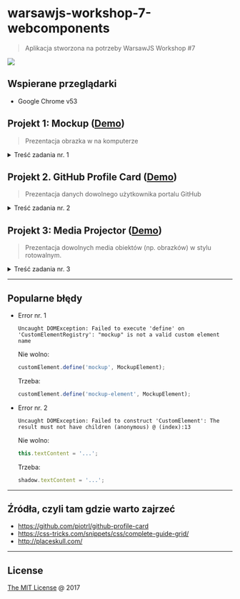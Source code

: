 # warsawjs-workshop-7-webcomponents

> Aplikacja stworzona na potrzeby WarsawJS Workshop #7

![](http://warsawjs.com/assets/images/logo/logo-transparent-240x240.png)

## Wspierane przeglądarki

* Google Chrome v53

## Projekt 1: Mockup ([Demo][demo-1])

> Prezentacja obrazka w na komputerze

<details>
    <summary>Treść zadania nr. 1</summary>

1. Można wykorzystać:
    - https://unsplash.it/720/400?image=8
    - https://unsplash.it/720/400?image=9
2. Zbudowanie obrazka z tekstem.
    2.1. Tekst musi być inny fontem
    2.2. Dodanie styli dla komponentu
3. Wrzucenie markupu do `<template>`.
4. Zbudowanie CustomElement-u
    4.1. Stworzenie klasy dziedziczącej po `HTMLElement`
    4.2. Podłączenie Shadow DOM-a do custom elementu
    4.3. Zapisanie się na lifecycle hook `connectedCallback`
    4.4. Pobranie zawartości szablonu
    4.5. Render szablonu do Shadow DOM-a
        - jak widać obrazek, pomimo tego, że ma ustawiony atrybut `src` nie 
            jest wysyłany request po zasób
    4.6. Pobranie linku do obrazka
5. Dodać kolejny custom element z innym obrazkiem
    5.1. Rozwiązać problem braku szablonu za pomocą `cloneNode(true)`
6. Dodać możliwość ustawiania innego tekstu dla różnych elementów
    6.1. Rozwiązać problem z kodowaniem ustawiając odpowiedni meta tag.
7. Zamknięcie komponentu w pojedynczy katalog
    7.1. Stworzenie głównego pliku index.html w aplikacji
    7.2. Import komponentu za pomocą HTML Imports `<link rel="import"/>`

</details>

## Projekt 2. GitHub Profile Card ([Demo][demo-2])

> Prezentacja danych dowolnego użytkownika portalu GitHub

<details>
    <summary>Treść zadania nr. 2</summary>

1. Stworzenie markupu
    1.1. Ustawienie kodowania 
    1.2. Ustawienie tytułu strony 
    1.3. Stworzenie template-u w znaczniku `<template>`
    1.4. Dołączenie pliku `main.js`
    1.5. Wykorzystanie znacznika `github-profile-card-element` do prezentacji
        danych na temat dowolnego użytkownika GitHub-a.
2. Ostylować komponent
    2.1. Avatar użytkownika
    2.2. Imię i nazwisko
    2.3. Bio
    2.4. Lista popularnych repozytoriów
3. Zarejestrowanie komponentu
    3.1. Stworzenie klasy dziedziczącej po `HTMLElement`
    3.2. Dołączenie Shadow DOM-a w konstruktorze
    3.3. W lifecycle hooku `connectedCallback`
        3.3.1. Wyrenderować template
        3.3.2. Pobrać login z atrybutów
        3.3.3. Wysłać zapytanie po publiczne dane użytkownika, którego login 
            został zdefiniowany w atrybucie
    3.4. Wyświetlić dane użytkownika: imię i nazwisko, avatar, bio, lokalizację
    3.5. Po wykonaniu pierwszego zapytania wykonać drugie, które pobierze 
        listę wszystkich repozytoriów.
    3.6. UWAGA: ze względu na limit zapytań w GitHub API, zapisać sobie 
        odpowiedzi do katalog `mocks/` a następnie zamienić URLe na pliki 
        statyczne
    3.7. Posortować listę repozytoriów według liczby gwiazdek
    3.8. Zredukować listę repozytoriów do kilku, np. 5
    3.9. Wyrenderować repozytoria

</details>

## Projekt 3: Media Projector ([Demo][demo-3])

> Prezentacja dowolnych media obiektów (np. obrazków) w stylu rotowalnym.

<details>
    <summary>Treść zadania nr. 3</summary>
    
1. Stworzenie markupu
    1.1. Dodanie 3 zdjęć jako dzieci nowo dodawanego komponentu.
2. Ostylowanie komponentu
    2.1. Na środku prezentować pole na media obiekt
    2.2. Na środku nad polem prezentować guzik PLAY
3. Zarejestrować akcję na kliknięcie w komponent
    3.1. Za pamięci od razu wyrejestrować handler na lifecycle hooku 
        `disconnectCallback`
4. Stworzyć klasę `Slider`, która będzie emulowała rotowanie elementu
    4.1. Wykorzystać `ES5 getter`
5. Po kliknięciu w komponent zainicjować slider przekazując mu dane o 
    dzieciach wraz z definicją funkcji, która zostanie uruchomiona 
    każdorazowo gdy slider chce zaprezentować inną treść
    5.1. Stworzyć funkcję, która będzie wlewała do kontenera z ekranem żądany
        media obiekt
6. Zmienić kursor myszy, po najechaniu na przycisk PLAY
    4.1. Nie pokazywać łapki kiedy prezentowane są media obiekty
    

</details>

---

## Popularne błędy

* Error nr. 1
    
    ```
    Uncaught DOMException: Failed to execute 'define' on 'CustomElementRegistry': "mockup" is not a valid custom element name
    ```

    Nie wolno:
    
    ```javascript
    customElement.define('mockup', MockupElement);
    ```

    Trzeba:
    
    ```javascript
    customElement.define('mockup-element', MockupElement);
    ```

* Error nr. 2
    
    ```
    Uncaught DOMException: Failed to construct 'CustomElement': The result must not have children (anonymous) @ (index):13
    ```
    
    Nie wolno:
    
    ```javascript
    this.textContent = '...';
    ```
    
    Trzeba:
    
    ```javascript
    shadow.textContent = '...';
    ```

---

## Źródła, czyli tam gdzie warto zajrzeć

* https://github.com/piotrl/github-profile-card
* https://css-tricks.com/snippets/css/complete-guide-grid/
* http://placeskull.com/

---
## License

[The MIT License](http://piecioshka.mit-license.org) @ 2017


[demo-1]: https://piecioshka.github.io/warsawjs-workshop-7-webcomponents/1-mockup
[demo-2]: https://piecioshka.github.io/warsawjs-workshop-7-webcomponents/2-github-profile-card
[demo-3]: https://piecioshka.github.io/warsawjs-workshop-7-webcomponents/3-media-projector
